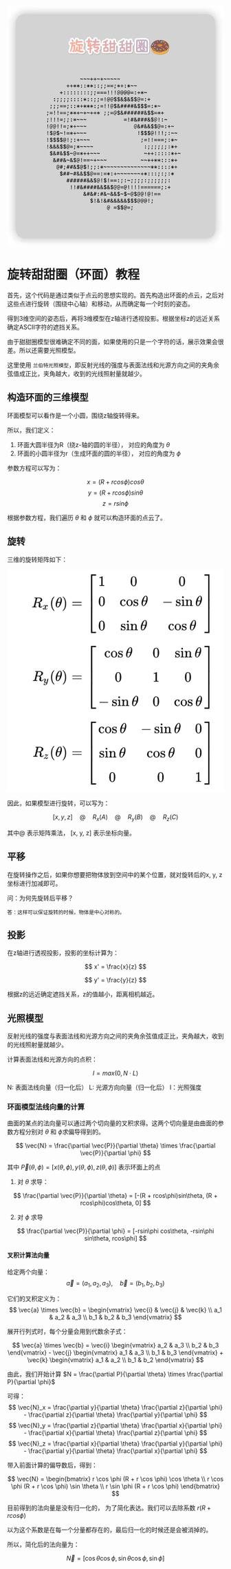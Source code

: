 ![alt text](assert/image.png)

# 旋转甜甜圈（环面）教程

首先，这个代码是通过类似于点云的思想实现的。首先构造出环面的点云，之后对这些点进行旋转（围绕中心轴）和移动，从而确定每一个时刻的姿态。

得到3维空间的姿态后，再将3维模型在z轴进行透视投影。根据坐标z的远近关系确定ASCII字符的遮挡关系。

由于甜甜圈模型很难确定不同的面，如果使用的只是一个字符的话，展示效果会很差。所以还需要光照模型。

这里使用 `兰伯特光照模型`，即反射光线的强度与表面法线和光源方向之间的夹角余弦值成正比，夹角越大，收到的光线照射量就越少。

## 构造环面的三维模型

环面模型可以看作是一个小圆，围绕z轴旋转得来。

所以，我们定义：

1) 环面大圆半径为R（绕z-轴的圆的半径）， 对应的角度为 $\theta$
2) 环面的小圆半径为r（生成环面的圆的半径）， 对应的角度为 $\phi$

参数方程可以写为：

$$
x = (R + rcos\phi)cos\theta
$$
$$
y = (R + rcos\phi)sin\theta
$$
$$
z = rsin\phi
$$

根据参数方程，我们遍历 $\theta$ 和 $\phi$ 就可以构造环面的点云了。

## 旋转

三维的旋转矩阵如下：

![alt text](assert/rotation.png)


因此，如果模型进行旋转，可以写为：

$$
[x, y, z] \quad @ \quad R_x(A) \quad @ \quad R_y(B) \quad @ \quad R_z(C)
$$

其中@ 表示矩阵乘法， [x, y, z] 表示坐标向量。

## 平移

在旋转操作之后，如果你想要把物体放到空间中的某个位置，就对旋转后的x, y, z坐标进行加减即可。

问：为何先旋转后平移？

    答：这样可以保证旋转的时候，物体是中心对称的。


## 投影

在z轴进行透视投影，投影的坐标计算为：

$$
x' = \frac{x}{z}
$$

$$
y' = \frac{y}{z}
$$

根据z的远近确定遮挡关系，z的值越小，距离相机越近。


## 光照模型

反射光线的强度与表面法线和光源方向之间的夹角余弦值成正比，夹角越大，收到的光线照射量就越少。

计算表面法线和光源方向的点积：

$$
I = max(0, N \cdot L)
$$

N: 表面法线向量（归一化后）
L: 光源方向向量（归一化后）
I：光照强度

### 环面模型法线向量的计算

曲面的某点的法向量可以通过两个切向量的叉积求得。这两个切向量是由曲面的参数方程分别对 $\theta$ 和 $\phi$求偏导得到的。

$$
\vec{N} = \frac{\partial \vec{P}}{\partial \theta} \times \frac{\partial \vec{P}}{\partial \phi}
$$

其中 $\vec{P}(\theta, \phi) = [x(\theta, \phi), y(\theta, \phi), z(\theta, \phi)]$ 表示环面上的点

1) 对 $\theta$ 求导：

$$
\frac{\partial \vec{P}}{\partial \theta} = [-(R + rcos\phi)sin\theta, (R + rcos\phi)cos\theta, 0]
$$

2) 对 $\phi$ 求导

$$
\frac{\partial \vec{P}}{\partial \phi} = [-rsin\phi cos\theta, -rsin\phi sin\theta, rcos\phi]
$$

#### 叉积计算法向量

给定两个向量：
$$
\vec{a} = (a_1, a_2, a_3), \quad \vec{b} = (b_1, b_2, b_3)
$$

它们的叉积定义为：
$$
\vec{a} \times \vec{b} = \begin{vmatrix}
\vec{i} & \vec{j} & \vec{k} \\
a_1 & a_2 & a_3 \\
b_1 & b_2 & b_3
\end{vmatrix}
$$

展开行列式时，每个分量会用到代数余子式：

$$
\vec{a} \times \vec{b} =
\vec{i} \begin{vmatrix} a_2 & a_3 \\ b_2 & b_3 \end{vmatrix} - \vec{j} \begin{vmatrix} a_1 & a_3 \\ b_1 & b_3 \end{vmatrix} + \vec{k} \begin{vmatrix} a_1 & a_2 \\ b_1 & b_2 \end{vmatrix}
$$

由此，我们开始计算 $N = \frac{\partial P}{\partial \theta} \times \frac{\partial P}{\partial \phi}$

可得：
$$
\vec{N}_x = \frac{\partial y}{\partial \theta} \frac{\partial z}{\partial \phi} - \frac{\partial z}{\partial \theta} \frac{\partial y}{\partial \phi}
$$
$$
\vec{N}_y = \frac{\partial z}{\partial \theta} \frac{\partial x}{\partial \phi} - \frac{\partial x}{\partial \theta} \frac{\partial z}{\partial \phi}
$$
$$
\vec{N}_z = \frac{\partial x}{\partial \theta} \frac{\partial y}{\partial \phi} - \frac{\partial y}{\partial \theta} \frac{\partial x}{\partial \phi}
$$

带入前面计算的偏导数后，得到：

$$
\vec{N} = 
\begin{bmatrix}
r \cos \phi (R + r \cos \phi) \cos \theta \\
r \cos \phi (R + r \cos \phi) \sin \theta \\
r \sin \phi (R + r \cos \phi)
\end{bmatrix}
$$

目前得到的法向量是没有归一化的， 为了简化表达。我们可以去除系数 $r (R + rcos\phi)$

以为这个系数是在每一个分量都存在的，最后归一化的时候还是会被消掉的。

所以，简化后的法向量为：

$$
\vec{N} = [\cos\theta \cos\phi, \sin\theta \cos\phi, \sin\phi]
$$